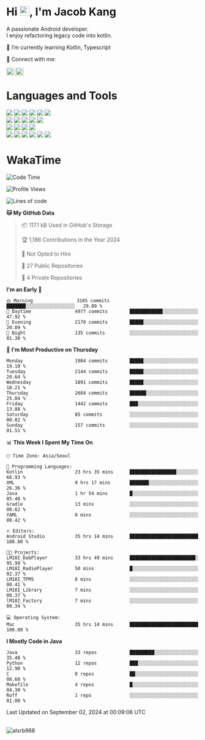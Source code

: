 # Hi <img src="https://media.giphy.com/media/hvRJCLFzcasrR4ia7z/giphy.gif" width="25px">, I'm Jacob Kang
A passionate Android developer.
</br>
I enjoy refactoring legacy code into kotlin.

🌱 I’m currently learning Kotlin, Typescript

🤝 Connect with me:

<a href="https://www.linkedin.com/in/minkyu-kang-b7477b1b2/"><img align="left" src="https://raw.githubusercontent.com/yushi1007/yushi1007/main/images/linkedin.svg" alt="Minkyu Kang | LinkedIn" width="21px"/></a>
<a href="https://www.instagram.com/_jacob_kang/"><img align="left" src="https://raw.githubusercontent.com/yushi1007/yushi1007/main/images/instagram.svg" alt="Jacob Kang | Instagram" width="21px"/></a>

</br>

# Languages and Tools

<div align="left">
<img src="https://img.shields.io/badge/java-007396?logo=java&logoColor=white"/>
<img src="https://img.shields.io/badge/kotlin-7F52FF?logo=kotlin&logoColor=white"/>
<img src="https://img.shields.io/badge/python-3776AB?logo=python&logoColor=white"/>
<img src="https://img.shields.io/badge/bash shell-4EAA25?logo=gnubash&logoColor=white"/>
<img src="https://img.shields.io/badge/c-A8B9CC?logo=c&logoColor=white"/>
<img src="https://img.shields.io/badge/c++-00599C?logo=c%2b%2b&logoColor=white"/>
</div>
<div align="left">
<img src="https://img.shields.io/badge/git-F05032?logo=git&logoColor=white"/>
<img src="https://img.shields.io/badge/github-181717?logo=github&logoColor=white"/>
<img src="https://img.shields.io/badge/mysql-4479A1?logo=mysql&logoColor=white"/>
<img src="https://img.shields.io/badge/sqlite-003B57?logo=sqlite&logoColor=white"/>
<img src="https://img.shields.io/badge/amazon AWS-232F3E?logo=amazonaws&logoColor=white"/>
</div>
<div align="left">
<img src="https://img.shields.io/badge/android-3DDC84?logo=android&logoColor=white"/>
<img src="https://img.shields.io/badge/linux-FCC624?logo=linux&logoColor=white"/>
<img src="https://img.shields.io/badge/flask-000000?logo=flask&logoColor=white"/>
<img src="https://img.shields.io/badge/arduino-00979D?logo=arduino&logoColor=white"/>
</div>
<div align="left">
<img src="https://img.shields.io/badge/slack-4A154B?logo=slack&logoColor=white"/>
<img src="https://img.shields.io/badge/notion-000000?logo=notion&logoColor=white"/>
<img src="https://img.shields.io/badge/jira-0052CC?logo=jira&logoColor=white"/>
<img src="https://img.shields.io/badge/postman-FF6C37?logo=postman&logoColor=white"/>
<img src="https://img.shields.io/badge/intellij-000000?logo=intellijidea&logoColor=white"/>
<img src="https://img.shields.io/badge/pycharm-000000?logo=pycharm&logoColor=white"/>
</div>

# WakaTime

<!--START_SECTION:waka-->
![Code Time](http://img.shields.io/badge/Code%20Time-4%2C154%20hrs%2036%20mins-blue)

![Profile Views](http://img.shields.io/badge/Profile%20Views-3-blue)

![Lines of code](https://img.shields.io/badge/From%20Hello%20World%20I%27ve%20Written-5.0%20million%20lines%20of%20code-blue)

**🐱 My GitHub Data** 

> 📦 117.1 kB Used in GitHub's Storage 
 > 
> 🏆 1,186 Contributions in the Year 2024
 > 
> 🚫 Not Opted to Hire
 > 
> 📜 27 Public Repositories 
 > 
> 🔑 4 Private Repositories 
 > 
**I'm an Early 🐤** 

```text
🌞 Morning                3105 commits        ███████░░░░░░░░░░░░░░░░░░   29.89 % 
🌆 Daytime                4977 commits        ████████████░░░░░░░░░░░░░   47.92 % 
🌃 Evening                2170 commits        █████░░░░░░░░░░░░░░░░░░░░   20.89 % 
🌙 Night                  135 commits         ░░░░░░░░░░░░░░░░░░░░░░░░░   01.30 % 
```
📅 **I'm Most Productive on Thursday** 

```text
Monday                   1984 commits        █████░░░░░░░░░░░░░░░░░░░░   19.10 % 
Tuesday                  2144 commits        █████░░░░░░░░░░░░░░░░░░░░   20.64 % 
Wednesday                1891 commits        █████░░░░░░░░░░░░░░░░░░░░   18.21 % 
Thursday                 2684 commits        ██████░░░░░░░░░░░░░░░░░░░   25.84 % 
Friday                   1442 commits        ███░░░░░░░░░░░░░░░░░░░░░░   13.88 % 
Saturday                 85 commits          ░░░░░░░░░░░░░░░░░░░░░░░░░   00.82 % 
Sunday                   157 commits         ░░░░░░░░░░░░░░░░░░░░░░░░░   01.51 % 
```


📊 **This Week I Spent My Time On** 

```text
🕑︎ Time Zone: Asia/Seoul

💬 Programming Languages: 
Kotlin                   23 hrs 35 mins      █████████████████░░░░░░░░   66.93 % 
XML                      9 hrs 17 mins       ███████░░░░░░░░░░░░░░░░░░   26.36 % 
Java                     1 hr 54 mins        █░░░░░░░░░░░░░░░░░░░░░░░░   05.40 % 
Gradle                   13 mins             ░░░░░░░░░░░░░░░░░░░░░░░░░   00.62 % 
YAML                     8 mins              ░░░░░░░░░░░░░░░░░░░░░░░░░   00.42 % 

🔥 Editors: 
Android Studio           35 hrs 14 mins      █████████████████████████   100.00 % 

🐱‍💻 Projects: 
LM18I_DabPlayer          33 hrs 49 mins      ████████████████████████░   95.99 % 
LM18I_RadioPlayer        50 mins             █░░░░░░░░░░░░░░░░░░░░░░░░   02.37 % 
LM18I_TPMS               8 mins              ░░░░░░░░░░░░░░░░░░░░░░░░░   00.41 % 
LM18I_Library            7 mins              ░░░░░░░░░░░░░░░░░░░░░░░░░   00.37 % 
lM18I_Factory            7 mins              ░░░░░░░░░░░░░░░░░░░░░░░░░   00.34 % 

💻 Operating System: 
Mac                      35 hrs 14 mins      █████████████████████████   100.00 % 
```

**I Mostly Code in Java** 

```text
Java                     33 repos            █████████░░░░░░░░░░░░░░░░   35.48 % 
Python                   12 repos            ███░░░░░░░░░░░░░░░░░░░░░░   12.90 % 
C                        8 repos             ██░░░░░░░░░░░░░░░░░░░░░░░   08.60 % 
Makefile                 4 repos             █░░░░░░░░░░░░░░░░░░░░░░░░   04.30 % 
Roff                     1 repo              ░░░░░░░░░░░░░░░░░░░░░░░░░   01.08 % 
```




 Last Updated on September 02, 2024 at 00:09:06 UTC
<!--END_SECTION:waka-->

</br>

<div align="left">
<img align="left" src="https://github-readme-stats.vercel.app/api/top-langs?username=alsrb968&show_icons=true&locale=en&layout=compact&theme=dark" alt="alsrb968" />
</div>
